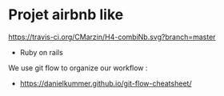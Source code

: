 # Projet airbnb like 

https://travis-ci.org/CMarzin/H4-combiNb.svg?branch=master

- Ruby on rails

We use git flow to organize our workflow :
- https://danielkummer.github.io/git-flow-cheatsheet/